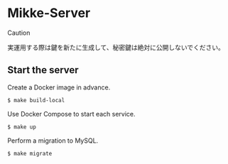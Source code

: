 # Mikke-Server
> [!CAUTION]
> 実運用する際は鍵を新たに生成して、秘密鍵は絶対に公開しないでください。
## Start the server
Create a Docker image in advance.
```zsh
$ make build-local
```
Use Docker Compose to start each service.
```zsh
$ make up
```
Perform a migration to MySQL.
```zsh
$ make migrate
```